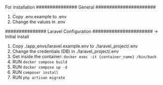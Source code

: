For installation
############### General ######################
1. Copy .env.example to .env
2. Change the values in .env



############### Laravel Configuration ######################
-> Initial install

1. Copy ./app_envs/laravel.example.env to ./laravel_project/.env
2. Change the credentials (DB) in ./laravel_project/.env
3. Get inside the container: `docker exec -it {container_name} /bin/bash`
2. RUN `docker compose build`
3. RUN `docker compose up -d`
4. RUN `composer install`
4. RUN `php artisan migrate`

